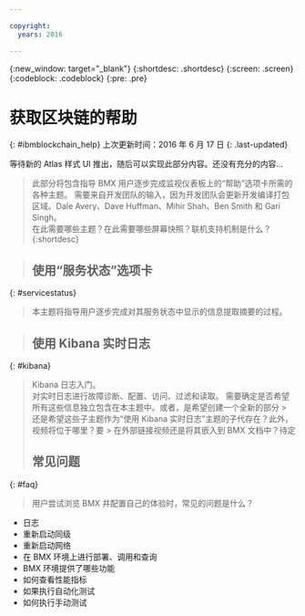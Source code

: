 ```yaml
---

copyright:
  years: 2016

---
```


{:new_window: target="_blank"}
{:shortdesc: .shortdesc}
{:screen: .screen}
{:codeblock: .codeblock}
{:pre: .pre}

# 获取区块链的帮助
{: #ibmblockchain_help}
上次更新时间：2016 年 6 月 17 日
{: .last-updated}

等待新的 Atlas 样式 UI 推出，随后可以实现此部分内容。还没有充分的内容...

>此部分将包含指导 BMX 用户逐步完成监视仪表板上的“帮助”选项卡所需的各种主题。
需要来自开发团队的输入，因为开发团队会更新开发编译打包区域。Dale Avery、Dave Huffman、Mihir Shah、Ben Smith 和 Gari Singh。  
在此需要哪些主题？在此需要哪些屏幕快照？联机支持机制是什么？  
{:shortdesc}

>## 使用“服务状态”选项卡
{: #servicestatus}

>本主题将指导用户逐步完成对其服务状态中显示的信息提取摘要的过程。  

>## 使用 Kibana 实时日志
{: #kibana}

>Kibana 日志入门。  
>对实时日志进行故障诊断、配置、访问、过滤和读取。
>需要确定是否希望所有这些信息独立包含在本主题中。或者，是希望创建一个全新的部分 > 还是希望这些子主题作为“使用 Kibana 实时日志”主题的子代存在？此外，视频将位于哪里？要 > 在外部链接视频还是将其嵌入到 BMX 文档中？待定
>## 常见问题
{: #faq}

>用户尝试浏览 BMX 并配置自己的体验时，常见的问题是什么？
* 日志
* 重新启动同级 
* 重新启动网络
* 在 BMX 环境上进行部署、调用和查询
* BMX 环境提供了哪些功能
* 如何查看性能指标
* 如果执行自动化测试
* 如何执行手动测试
